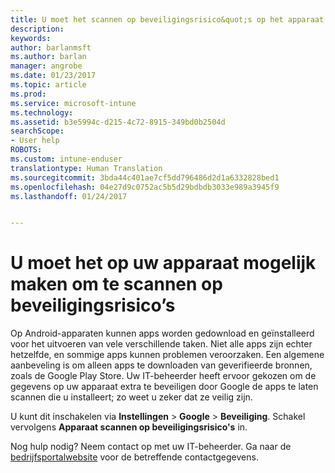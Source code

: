 ```yaml
---
title: U moet het scannen op beveiligingsrisico&quot;s op het apparaat inschakelen | Microsoft Docs
description: 
keywords: 
author: barlanmsft
ms.author: barlan
manager: angrobe
ms.date: 01/23/2017
ms.topic: article
ms.prod: 
ms.service: microsoft-intune
ms.technology: 
ms.assetid: b3e5994c-d215-4c72-8915-349bd0b2504d
searchScope:
- User help
ROBOTS: 
ms.custom: intune-enduser
translationtype: Human Translation
ms.sourcegitcommit: 3bda44c401ae7cf5dd796486d2d1a6332828bed1
ms.openlocfilehash: 04e27d9c0752ac5b5d29bdbdb3033e989a3945f9
ms.lasthandoff: 01/24/2017


---
```


# <a name="you-need-to-make-your-device-able-to-scan-for-security-threats"></a>U moet het op uw apparaat mogelijk maken om te scannen op beveiligingsrisico’s

Op Android-apparaten kunnen apps worden gedownload en geïnstalleerd voor het uitvoeren van vele verschillende taken. Niet alle apps zijn echter hetzelfde, en sommige apps kunnen problemen veroorzaken. Een algemene aanbeveling is om alleen apps te downloaden van geverifieerde bronnen, zoals de Google Play Store. Uw IT-beheerder heeft ervoor gekozen om de gegevens op uw apparaat extra te beveiligen door Google de apps te laten scannen die u installeert; zo weet u zeker dat ze veilig zijn.

U kunt dit inschakelen via **Instellingen** > **Google** > **Beveiliging**. Schakel vervolgens **Apparaat scannen op beveiligingsrisico's** in.

Nog hulp nodig? Neem contact op met uw IT-beheerder. Ga naar de [bedrijfsportalwebsite](http://portal.manage.microsoft.com) voor de betreffende contactgegevens.

